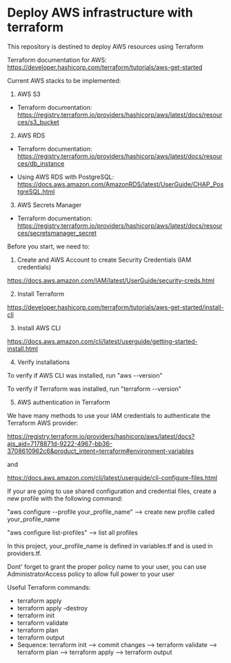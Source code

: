 # Deploy AWS infrastructure with terraform

This repository is destined to deploy AWS resources using Terraform

Terraform documentation for AWS: https://developer.hashicorp.com/terraform/tutorials/aws-get-started

Current AWS stacks to be implemented:

1) AWS S3

- Terraform documentation: https://registry.terraform.io/providers/hashicorp/aws/latest/docs/resources/s3_bucket

2) AWS RDS

- Terraform documentation: https://registry.terraform.io/providers/hashicorp/aws/latest/docs/resources/db_instance

- Using AWS RDS with PostgreSQL: https://docs.aws.amazon.com/AmazonRDS/latest/UserGuide/CHAP_PostgreSQL.html

3) AWS Secrets Manager

- Terraform documentation: https://registry.terraform.io/providers/hashicorp/aws/latest/docs/resources/secretsmanager_secret

Before you start, we need to:

1) Create and AWS Account to create Security Credentials (IAM credentials)

https://docs.aws.amazon.com/IAM/latest/UserGuide/security-creds.html

2) Install Terraform

https://developer.hashicorp.com/terraform/tutorials/aws-get-started/install-cli

3) Install AWS CLI

https://docs.aws.amazon.com/cli/latest/userguide/getting-started-install.html

4) Verify installations

To verify if AWS CLI was installed, run "aws --version"

To verify if Terraform was installed, run "terraform --version"

5) AWS authentication in Terraform

We have many methods to use your IAM credentials to authenticate the Terraform AWS provider:

https://registry.terraform.io/providers/hashicorp/aws/latest/docs?ajs_aid=7178871d-9222-4967-bb36-3708610962c6&product_intent=terraform#environment-variables

and 

https://docs.aws.amazon.com/cli/latest/userguide/cli-configure-files.html

If your are going to use shared configuration and credential files, create a new profile with the following command:

"aws configure --profile your_profile_name" --> create new profile called your_profile_name

"aws configure list-profiles" --> list all profiles

In this project, your_profile_name is defined in variables.tf and is used in providers.tf.

Dont' forget to grant the proper policy name to your user, you can use AdministratorAccess policy to allow full power to your user

Useful Terraform commands:
- terraform apply
- terraform apply -destroy
- terraform init
- terraform validate
- terraform plan
- terraform output
- Sequence: terraform init --> commit changes --> terraform validate --> terraform plan --> terraform apply --> terraform output

